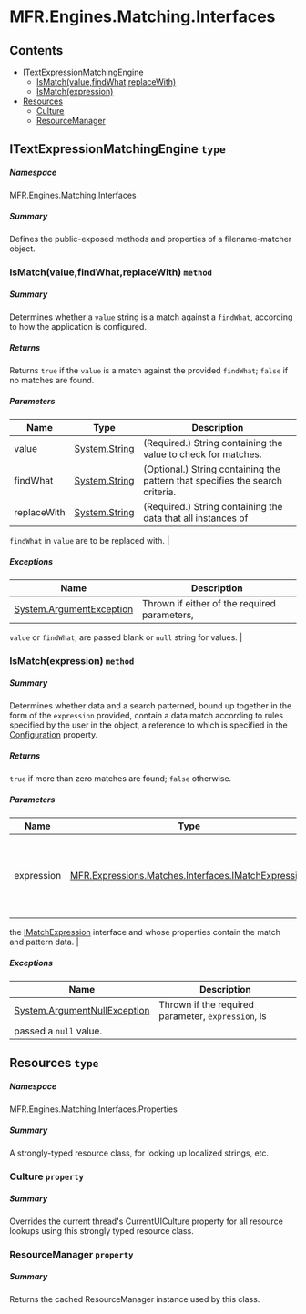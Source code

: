 <a name='assembly'></a>
# MFR.Engines.Matching.Interfaces

## Contents

- [ITextExpressionMatchingEngine](#T-MFR-Objects-Engines-Matching-Interfaces-ITextExpressionMatchingEngine 'MFR.Engines.Matching.Interfaces.ITextExpressionMatchingEngine')
  - [IsMatch(value,findWhat,replaceWith)](#M-MFR-Objects-Engines-Matching-Interfaces-ITextExpressionMatchingEngine-IsMatch-System-String,System-String,System-String- 'MFR.Engines.Matching.Interfaces.ITextExpressionMatchingEngine.IsMatch(System.String,System.String,System.String)')
  - [IsMatch(expression)](#M-MFR-Objects-Engines-Matching-Interfaces-ITextExpressionMatchingEngine-IsMatch-MFR-Objects-Expressions-Matches-Interfaces-IMatchExpression- 'MFR.Engines.Matching.Interfaces.ITextExpressionMatchingEngine.IsMatch(MFR.Expressions.Matches.Interfaces.IMatchExpression)')
- [Resources](#T-MFR-Objects-Engines-Matching-Interfaces-Properties-Resources 'MFR.Engines.Matching.Interfaces.Properties.Resources')
  - [Culture](#P-MFR-Objects-Engines-Matching-Interfaces-Properties-Resources-Culture 'MFR.Engines.Matching.Interfaces.Properties.Resources.Culture')
  - [ResourceManager](#P-MFR-Objects-Engines-Matching-Interfaces-Properties-Resources-ResourceManager 'MFR.Engines.Matching.Interfaces.Properties.Resources.ResourceManager')

<a name='T-MFR-Objects-Engines-Matching-Interfaces-ITextExpressionMatchingEngine'></a>
## ITextExpressionMatchingEngine `type`

##### Namespace

MFR.Engines.Matching.Interfaces

##### Summary

Defines the public-exposed methods and properties of a filename-matcher object.

<a name='M-MFR-Objects-Engines-Matching-Interfaces-ITextExpressionMatchingEngine-IsMatch-System-String,System-String,System-String-'></a>
### IsMatch(value,findWhat,replaceWith) `method`

##### Summary

Determines whether a `value` string is a match
against a `findWhat`, according to how the
application is configured.

##### Returns

Returns `true` if the `value` is a
match against the provided `findWhat`;
`false`
if no matches are found.

##### Parameters

| Name | Type | Description |
| ---- | ---- | ----------- |
| value | [System.String](http://msdn.microsoft.com/query/dev14.query?appId=Dev14IDEF1&l=EN-US&k=k:System.String 'System.String') | (Required.) String containing the value to check for matches. |
| findWhat | [System.String](http://msdn.microsoft.com/query/dev14.query?appId=Dev14IDEF1&l=EN-US&k=k:System.String 'System.String') | (Optional.) String containing the pattern that specifies the search criteria. |
| replaceWith | [System.String](http://msdn.microsoft.com/query/dev14.query?appId=Dev14IDEF1&l=EN-US&k=k:System.String 'System.String') | (Required.) String containing the data that all instances of
`findWhat` in `value` are to be
replaced with. |

##### Exceptions

| Name | Description |
| ---- | ----------- |
| [System.ArgumentException](http://msdn.microsoft.com/query/dev14.query?appId=Dev14IDEF1&l=EN-US&k=k:System.ArgumentException 'System.ArgumentException') | Thrown if either of the required parameters,
`value`
or `findWhat`, are passed blank or
`null` string for values. |

<a name='M-MFR-Objects-Engines-Matching-Interfaces-ITextExpressionMatchingEngine-IsMatch-MFR-Objects-Expressions-Matches-Interfaces-IMatchExpression-'></a>
### IsMatch(expression) `method`

##### Summary

Determines whether data and a search patterned, bound up together in
the form of the `expression` provided, contain a
data match according to rules specified by the user in the object, a
reference to which is specified in the
[Configuration](#P-MFR-Objects-ITextExpressionMatchingEngine-Configuration 'MFR.ITextExpressionMatchingEngine.Configuration')
property.

##### Returns

`true` if more than zero matches are found;
`false`
otherwise.

##### Parameters

| Name | Type | Description |
| ---- | ---- | ----------- |
| expression | [MFR.Expressions.Matches.Interfaces.IMatchExpression](#T-MFR-Objects-Expressions-Matches-Interfaces-IMatchExpression 'MFR.Expressions.Matches.Interfaces.IMatchExpression') | (Required.) Reference to an instance of an object that implements
the [IMatchExpression](#T-MFR-Objects-IMatchExpression 'MFR.IMatchExpression')
interface and whose properties contain the match and pattern data. |

##### Exceptions

| Name | Description |
| ---- | ----------- |
| [System.ArgumentNullException](http://msdn.microsoft.com/query/dev14.query?appId=Dev14IDEF1&l=EN-US&k=k:System.ArgumentNullException 'System.ArgumentNullException') | Thrown if the required parameter, `expression`, is
passed a `null` value. |

<a name='T-MFR-Objects-Engines-Matching-Interfaces-Properties-Resources'></a>
## Resources `type`

##### Namespace

MFR.Engines.Matching.Interfaces.Properties

##### Summary

A strongly-typed resource class, for looking up localized strings, etc.

<a name='P-MFR-Objects-Engines-Matching-Interfaces-Properties-Resources-Culture'></a>
### Culture `property`

##### Summary

Overrides the current thread's CurrentUICulture property for all
  resource lookups using this strongly typed resource class.

<a name='P-MFR-Objects-Engines-Matching-Interfaces-Properties-Resources-ResourceManager'></a>
### ResourceManager `property`

##### Summary

Returns the cached ResourceManager instance used by this class.
